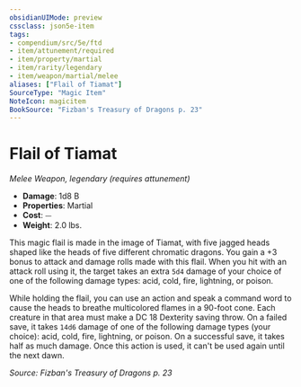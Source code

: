 ```yaml
---
obsidianUIMode: preview
cssclass: json5e-item
tags:
- compendium/src/5e/ftd
- item/attunement/required
- item/property/martial
- item/rarity/legendary
- item/weapon/martial/melee
aliases: ["Flail of Tiamat"]
SourceType: "Magic Item"
NoteIcon: magicitem
BookSource: "Fizban's Treasury of Dragons p. 23"
---
```

# Flail of Tiamat
*Melee Weapon, legendary (requires attunement)*  

- **Damage**: 1d8 B
- **Properties**: Martial
- **Cost**: ⏤
- **Weight**: 2.0 lbs.

This magic flail is made in the image of Tiamat, with five jagged heads shaped like the heads of five different chromatic dragons. You gain a +3 bonus to attack and damage rolls made with this flail. When you hit with an attack roll using it, the target takes an extra `5d4` damage of your choice of one of the following damage types: acid, cold, fire, lightning, or poison.

While holding the flail, you can use an action and speak a command word to cause the heads to breathe multicolored flames in a 90-foot cone. Each creature in that area must make a DC 18 Dexterity saving throw. On a failed save, it takes `14d6` damage of one of the following damage types (your choice): acid, cold, fire, lightning, or poison. On a successful save, it takes half as much damage. Once this action is used, it can't be used again until the next dawn.

*Source: Fizban's Treasury of Dragons p. 23*